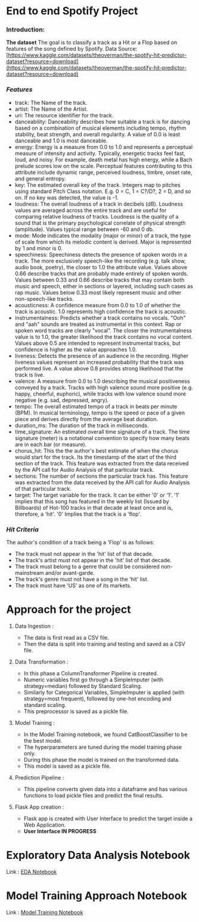 # End to end Spotify Project

### Introduction:

**The dataset** The goal is to classify a track as a Hit or a Flop based on features of the song defined by Spotify.
Data Source: [https://www.kaggle.com/datasets/theoverman/the-spotify-hit-predictor-dataset?resource=download](https://www.kaggle.com/datasets/theoverman/the-spotify-hit-predictor-dataset?resource=download)


### *Features*

-   track: The Name of the track.
-   artist: The Name of the Artist.
-   uri: The resource identifier for the track.
-   danceability: Danceability describes how suitable a track is for dancing based on a combination of musical elements including tempo, rhythm stability, beat strength, and overall regularity. A value of 0.0 is least danceable and 1.0 is most danceable.
-   energy: Energy is a measure from 0.0 to 1.0 and represents a perceptual measure of intensity and activity. Typically, energetic tracks feel fast, loud, and noisy. For example, death metal has high energy, while a Bach prelude scores low on the scale. Perceptual features contributing to this attribute include dynamic range, perceived loudness, timbre, onset rate, and general entropy.
-   key: The estimated overall key of the track. Integers map to pitches using standard Pitch Class notation. E.g. 0 = C, 1 = C?/D?, 2 = D, and so on. If no key was detected, the value is -1.
-   loudness: The overall loudness of a track in decibels (dB). Loudness values are averaged across the entire track and are useful for comparing relative loudness of tracks. Loudness is the quality of a sound that is the primary psychological correlate of physical strength (amplitude). Values typical range between -60 and 0 db.
-   mode: Mode indicates the modality (major or minor) of a track, the type of scale from which its melodic content is derived. Major is represented by 1 and minor is 0.
-   speechiness: Speechiness detects the presence of spoken words in a track. The more exclusively speech-like the recording (e.g. talk show, audio book, poetry), the closer to 1.0 the attribute value. Values above 0.66 describe tracks that are probably made entirely of spoken words. Values between 0.33 and 0.66 describe tracks that may contain both music and speech, either in sections or layered, including such cases as rap music. Values below 0.33 most likely represent music and other non-speech-like tracks.
-   acousticness: A confidence measure from 0.0 to 1.0 of whether the track is acoustic. 1.0 represents high confidence the track is acoustic.
-   instrumentalness: Predicts whether a track contains no vocals. "Ooh" and "aah" sounds are treated as instrumental in this context. Rap or spoken word tracks are clearly "vocal". The closer the instrumentalness value is to 1.0, the greater likelihood the track contains no vocal content. Values above 0.5 are intended to represent instrumental tracks, but confidence is higher as the value approaches 1.0.
-   liveness: Detects the presence of an audience in the recording. Higher liveness values represent an increased probability that the track was performed live. A value above 0.8 provides strong likelihood that the track is live.
-   valence: A measure from 0.0 to 1.0 describing the musical positiveness conveyed by a track. Tracks with high valence sound more positive (e.g. happy, cheerful, euphoric), while tracks with low valence sound more negative (e.g. sad, depressed, angry).
-   tempo: The overall estimated tempo of a track in beats per minute (BPM). In musical terminology, tempo is the speed or pace of a given piece and derives directly from the average beat duration.
-   duration_ms: The duration of the track in milliseconds.
-   time_signature: An estimated overall time signature of a track. The time signature (meter) is a notational convention to specify how many beats are in each bar (or measure).
-   chorus_hit: This the the author's best estimate of when the chorus would start for the track. Its the timestamp of the start of the third section of the track. This feature was extracted from the data received by the API call for Audio Analysis of that particular track.
-   sections: The number of sections the particular track has. This feature was extracted from the data received by the API call for Audio Analysis of that particular track.
-   target: The target variable for the track. It can be either '0' or '1'. '1' implies that this song has featured in the weekly list (Issued by Billboards) of Hot-100 tracks in that decade at least once and is, therefore, a 'hit'. '0' Implies that the track is a 'flop'.

### *Hit Criteria*

The author's condition of a track being a 'Flop' is as follows:

  - The track must not appear in the 'hit' list of that decade.
  - The track's artist must not appear in the 'hit' list of that decade.
  - The track must belong to a genre that could be considered non-mainstream and/or avant-garde. 
  - The track's genre must not have a song in the 'hit' list.
  - The track must have 'US' as one of its markets.

# Approach for the project 

1. Data Ingestion : 
    * The data is first read as a CSV file. 
    * Then the data is split into training and testing and saved as a CSV file.

2. Data Transformation : 
    * In this phase a ColumnTransformer Pipeline is created.
    * Numeric variables first go through a SimpleImputer (with strategy=median) followed by Standard Scaling.
    * Similarly for Categorical Variables, SimpleImputer is applied (with strategy=most frequent), followed by one-hot encoding  and standard scaling.
    * This preprocessor is saved as a pickle file.

3. Model Training : 
    * In the Model Training notebook, we found CatBoostClassifier to be the best model.
    * The hyperparameters are tuned during the model training phase only.
    * During this phase the model is trained on the transformed data.
    * This model is saved as a pickle file.

4. Prediction Pipeline : 
    * This pipeline converts given data into a dataframe and has various functions to load pickle files and predict the final results.

5. Flask App creation : 
    * Flask app is created with User Interface to predict the target inside a Web Application.
    * **User Interface IN PROGRESS**


# Exploratory Data Analysis Notebook

Link : [EDA Notebook](Hit_Flop_Data/Spotify_Hit-Flop_Prediction.ipynb)

# Model Training Approach Notebook

Link : [Model Training Notebook](Hit_Flop_Data/Model_Training.ipynb)
